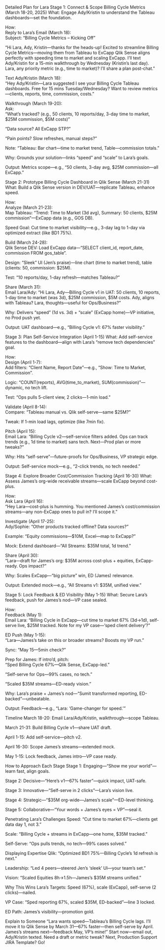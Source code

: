 Detailed Plan for Lara
Stage 1: Connect & Scope Billing Cycle Metrics (March 18-20, 2025)
What: Engage Ady/Kristin to understand the Tableau dashboards—set the foundation.  

How:  
Reply to Lara’s Email (March 18):  
Subject: “Billing Cycle Metrics – Kicking Off”  

“Hi Lara, Ady, Kristin—thanks for the heads-up! Excited to streamline Billing Cycle Metrics—moving them from Tableau to ExCapp Qlik Sense aligns perfectly with speeding time to market and scaling ExCapp. I’ll text Ady/Kristin for a 15-min walkthrough by Wednesday (Kristin’s last day). Lara, any priority metric (e.g., time to market)? I’ll share a plan post-chat.”

Text Ady/Kristin (March 18):  
“Hey Ady/Kristin—Lara suggested I see your Billing Cycle Tableau dashboards. Free for 15 mins Tuesday/Wednesday? Want to review metrics—clients, reports, time, commission, costs.”

Walkthrough (March 19-20):  
Ask:  
“What’s tracked? (e.g., 50 clients, 10 reports/day, 3-day time to market, $25M commission, $5M costs)”  

“Data source? All ExCapp STP?”  

“Pain points? Slow refreshes, manual steps?”

Note: “Tableau: Bar chart—time to market trend, Table—commission totals.”

Why: Grounds your solution—links “speed” and “scale” to Lara’s goals.

Output: Metrics scope—e.g., “50 clients, 3-day avg, $25M commission—all ExCapp.”

Stage 2: Prototype Billing Cycle Dashboard in Qlik Sense (March 21-31)
What: Build a Qlik Sense version in DEV/UAT—replicate Tableau, enhance speed.  

How:  
Analyze (March 21-23):  
Map Tableau: “Trend: Time to Market (3d avg), Summary: 50 clients, $25M commission”—ExCapp data (e.g., GOS DB).  

Speed Goal: Cut time to market visibility—e.g., 3-day lag to 1-day via optimized extract (like BD1 75%).

Build (March 24-28):  
Qlik Sense DEV: Load ExCapp data—“SELECT client_id, report_date, commission FROM gos_table”.  

Design: “Sleek” UI (Jen’s praise)—line chart (time to market trend), table (clients: 50, commission: $25M).  

Test: “10 reports/day, 1-day refresh—matches Tableau?”

Share (March 31):  
Email Lara/Ady: “Hi Lara, Ady—Billing Cycle v1 in UAT: 50 clients, 10 reports, 1-day time to market (was 3d), $25M commission, $5M costs. Ady, aligns with Tableau? Lara, thoughts—useful for Ops/Business?”

Why: Delivers “speed” (1d vs. 3d) + “scale” (ExCapp home)—VP initiative, no Prod push yet.

Output: UAT dashboard—e.g., “Billing Cycle v1: 67% faster visibility.”

Stage 3: Plan Self-Service Integration (April 1-15)
What: Add self-service features to the dashboard—align with Lara’s “remove tech dependencies” goal.  

How:  
Design (April 1-7):  
Add filters: “Client Name, Report Date”—e.g., “Show: Time to Market, Commission”.  

Logic: “COUNT(reports), AVG(time_to_market), SUM(commission)”—dynamic, no tech lift.  

Test: “Ops pulls 5-client view, 2 clicks—1-min load.”

Validate (April 8-14):  
Compare: “Tableau manual vs. Qlik self-serve—same $25M?”  

Tweak: If 1-min load lags, optimize (like 7min fix).

Pitch (April 15):  
Email Lara: “Billing Cycle v2—self-service filters added. Ops can track trends (e.g., 1d time to market) sans tech. Next—Prod plan or more tweaks?”

Why: Hits “self-serve”—future-proofs for Ops/Business, VP strategic edge.

Output: Self-service mock—e.g., “2-click trends, no tech needed.”

Stage 4: Explore Broader Cost/Commission Tracking (April 16-30)
What: Assess James’s org-wide receivable streams—scale ExCapp beyond cost-plus.  

How:  
Ask Lara (April 16):  
“Hey Lara—cost-plus is humming. You mentioned James’s cost/commission streams—any non-ExCapp ones to pull in? I’ll scope it.”

Investigate (April 17-25):  
Ady/Sophie: “Other products tracked offline? Data sources?”  

Example: “Equity commissions—$10M, Excel—map to ExCapp?”  

Mock: Extend dashboard—“All Streams: $35M total, 1d trend.”

Share (April 30):  
“Lara—draft for James’s org: $35M across cost-plus + equities, ExCapp-ready. Ops impact?”

Why: Scales ExCapp—“big picture” win, ED (James) relevance.

Output: Extended mock—e.g., “All Streams v1: $35M, unified view.”

Stage 5: Lock Feedback & ED Visibility (May 1-15)
What: Secure Lara’s feedback, push for James’s nod—VP case sealed.  

How:  
Feedback (May 1):  
Email Lara: “Billing Cycle in ExCapp—cut time to market 67% (3d→1d), self-serve live, $25M tracked. Note for my VP case—‘sped client delivery’?”

ED Push (May 1-15):  
“Lara—James’s take on this or broader streams? Boosts my VP run.”  

Sync: “May 15—5min check?”

Prep for James: If intro’d, pitch:  
“Sped Billing Cycle 67%—Qlik Sense, ExCapp-led.”  

“Self-serve for Ops—99% cases, no tech.”  

“Scaled $35M streams—ED-ready vision.”

Why: Lara’s praise + James’s nod—“Sumit transformed reporting, ED-backed”—unbeatable.

Output: Feedback—e.g., “Lara: ‘Game-changer for speed.’”

Timeline
March 18-20: Email Lara/Ady/Kristin, walkthrough—scope Tableau.  

March 21-31: Build Billing Cycle v1—share UAT draft.  

April 1-15: Add self-service—pitch v2.  

April 16-30: Scope James’s streams—extended mock.  

May 1-15: Lock feedback, James intro—VP case ready.

How to Approach Each Stage
Stage 1: Engaging—“Show me your world”—learn fast, align goals.  

Stage 2: Decisive—“Here’s v1—67% faster”—quick impact, UAT-safe.  

Stage 3: Innovative—“Self-serve in 2 clicks”—Lara’s vision live.  

Stage 4: Strategic—“$35M org-wide—James’s scale”—ED-level thinking.  

Stage 5: Collaborative—“Your words + James’s eyes = VP”—seal it.

Penetrating Lara’s Challenges
Speed: “Cut time to market 67%—clients get data day 1, not 3.”  

Scale: “Billing Cycle + streams in ExCapp—one home, $35M tracked.”  

Self-Serve: “Ops pulls trends, no tech—99% cases solved.”

Displaying Expertise
Qlik: “Optimized BD1 75%—Billing Cycle’s 1d refresh is next.”  

Leadership: “Led 4 peers—steered Jen’s ‘sleek’ UI—your team’s set.”  

Vision: “Scaled Equities 8h→1.5h—James’s $35M streams unified.”

Why This Wins
Lara’s Targets: Speed (67%), scale (ExCapp), self-serve (2 clicks)—nailed.  

VP Case: “Sped reporting 67%, scaled $35M, ED-backed”—line 3 locked.  

ED Path: James’s visibility—promotion gold.

Explain to Someone
“Lara wants speed—Tableau’s Billing Cycle lags. I’ll move it to Qlik Sense by March 31—67% faster—then self-serve by April. James’s streams next—feedback May, VP’s mine!”
Start now—email out, Ady/Kristin texted. Need a draft or metric tweak? Next, Production Support JIRA Template? Go!

